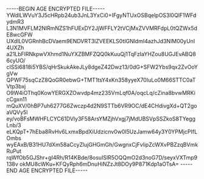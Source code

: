 -----BEGIN AGE ENCRYPTED FILE-----
YWdlLWVuY3J5cHRpb24ub3JnL3YxCi0+IFgyNTUxOSBqelpOS3l0QlF1WFdydmR3
L3N1MVFLM2NlRmNZS1hFUExDY2JjWFFLY2tVCjMxZVVMRFdpL0tQZWx5dE8wcGFW
UXdIL0VGRnhBcDVaem9ENDVRT3lZVEEKLS0tIGNldmI4azhJd3NlM00yUnl4UXZh
a21LbFlRNkpwVXhmd1NuYXZBMFZQQ0kKuuQj1TqFzIaYHZou8UGJEvABQ86cyUO/
cISSi6818i5YBS/qHrSkukAkeJLy8dgeZ42Dwz13/0dG+SFW2Ybs9qx2ZvOoYgVw
QPWF75sqCzZ8QoGR0ebwG+TMT1tsY4xKn358yyeX70IuLo0M66STTC0aTVtp3bxj
O9W4iOThq0KowYERGXZOwvdp4mz235VmLqf0A/oqcLq/cZina8bvwMRKicCgxn11
mQuXV/0hBP7uh6277G6Zwczp4d2N9STTb6VR9OC/dE4CHdivgXd+QT2goaVQVy5l
ey/voBFsMWHFLCYC61DVly3F58ArsYMZjhVxgj7jMdUBSVpSSZkoS8TYeggLnb/3
eLKQpT+7hEba8RvHv6LxmxBpdXiUdzicnv0w0l5UzJamw64y3Y0YPMjcPIfLOmbs
wyEAxB/B31HU7dXm58aCcyZlujGHGmGh/GwgnxCjFvlipZcWXvPBZzqBVmkRuPut
rqWfOb5GJShr+gI4Rh/R14KBde/8osuISlR5OQQmO2d3noG7D/seyxVXTmp9138v
okMU8cWKu+KFQyRph6mDnuHiNZzJt8DOy9P871Kdp1aOTsA=
-----END AGE ENCRYPTED FILE-----
